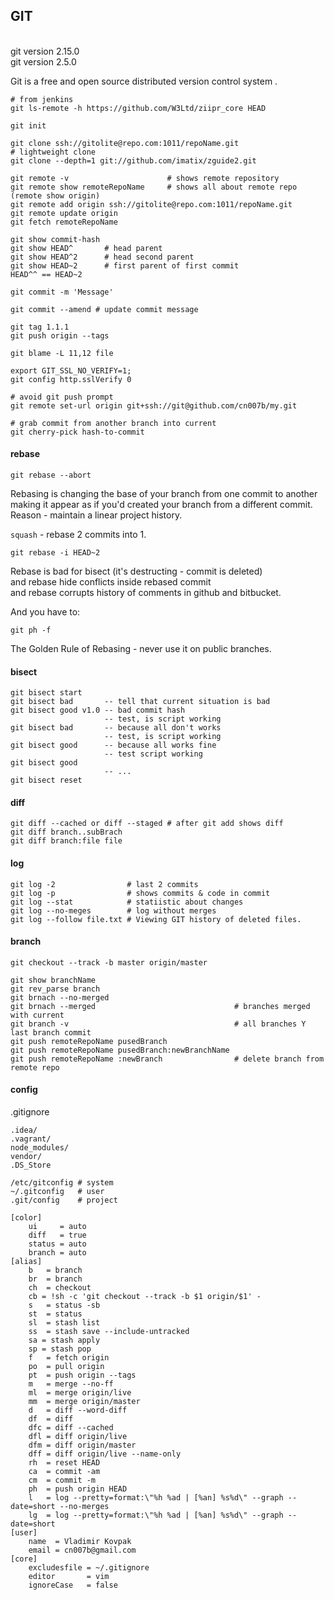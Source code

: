 GIT
-
<br>git version 2.15.0
<br>git version 2.5.0

Git is a free and open source distributed version control system .

````
# from jenkins
git ls-remote -h https://github.com/W3Ltd/ziipr_core HEAD

git init

git clone ssh://gitolite@repo.com:1011/repoName.git
# lightweight clone
git clone --depth=1 git://github.com/imatix/zguide2.git

git remote -v                      # shows remote repository
git remote show remoteRepoName     # shows all about remote repo (remote show origin)
git remote add origin ssh://gitolite@repo.com:1011/repoName.git
git remote update origin
git fetch remoteRepoName

git show commit-hash
git show HEAD^       # head parent
git show HEAD^2      # head second parent
git show HEAD~2      # first parent of first commit
HEAD^^ == HEAD~2

git commit -m 'Message'

git commit --amend # update commit message

git tag 1.1.1
git push origin --tags

git blame -L 11,12 file

export GIT_SSL_NO_VERIFY=1;
git config http.sslVerify 0

# avoid git push prompt
git remote set-url origin git+ssh://git@github.com/cn007b/my.git

# grab commit from another branch into current
git cherry-pick hash-to-commit
````

#### rebase

````
git rebase --abort
````

Rebasing is changing the base of your branch from one commit to another
making it appear as if you'd created your branch from a different commit.
Reason - maintain a linear project history.

`squash` - rebase 2 commits into 1.

````
git rebase -i HEAD~2
````

Rebase is bad for bisect (it's destructing - commit is deleted)
<br>and rebase hide conflicts inside rebased commit
<br>and rebase corrupts history of comments in github and bitbucket.

And you have to:

`git ph -f`

The Golden Rule of Rebasing - never use it on public branches.

#### bisect
````
git bisect start
git bisect bad       -- tell that current situation is bad
git bisect good v1.0 -- bad commit hash
                     -- test, is script working
git bisect bad       -- because all don't works
                     -- test, is script working
git bisect good      -- because all works fine
                     -- test script working
git bisect good
                     -- ...
git bisect reset
````

#### diff
````
git diff --cached or diff --staged # after git add shows diff
git diff branch..subBrach
git diff branch:file file
````

#### log
````
git log -2                # last 2 commits
git log -p                # shows commits & code in commit
git log --stat            # statiistic about changes
git log --no-meges        # log without merges
git log --follow file.txt # Viewing GIT history of deleted files.
````

#### branch
````
git checkout --track -b master origin/master

git show branchName
git rev_parse branch
git brnach --no-merged
git brnach --merged                               # branches merged with current
git branch -v                                     # all branches Y last branch commit
git push remoteRepoName pusedBranch
git push remoteRepoName pusedBranch:newBranchName
git push remoteRepoName :newBranch                # delete branch from remote repo
````

#### config

.gitignore
````
.idea/
.vagrant/
node_modules/
vendor/
.DS_Store
````

````
/etc/gitconfig # system
~/.gitconfig   # user
.git/config    # project
````
````
[color]
    ui     = auto
    diff   = true
    status = auto
    branch = auto
[alias]
    b   = branch
    br  = branch
    ch  = checkout
    cb = !sh -c 'git checkout --track -b $1 origin/$1' -
    s   = status -sb
    st  = status
    sl  = stash list
    ss  = stash save --include-untracked
    sa = stash apply
    sp = stash pop
    f   = fetch origin
    po  = pull origin
    pt  = push origin --tags
    m   = merge --no-ff
    ml  = merge origin/live
    mm  = merge origin/master
    d   = diff --word-diff
    df  = diff
    dfc = diff --cached
    dfl = diff origin/live
    dfm = diff origin/master
    dff = diff origin/live --name-only
    rh  = reset HEAD
    ca  = commit -am
    cm  = commit -m
    ph  = push origin HEAD
    l   = log --pretty=format:\"%h %ad | [%an] %s%d\" --graph --date=short --no-merges
    lg  = log --pretty=format:\"%h %ad | [%an] %s%d\" --graph --date=short
[user]
    name  = Vladimir Kovpak
    email = cn007b@gmail.com
[core]
    excludesfile = ~/.gitignore
    editor       = vim
    ignoreCase   = false
````

